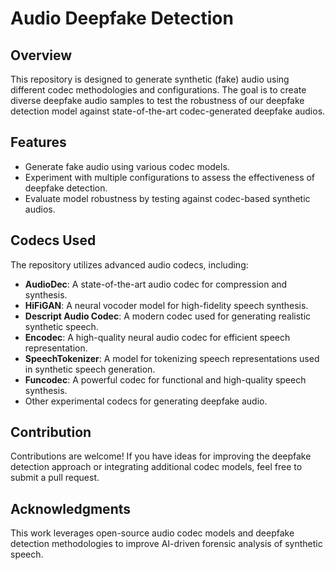 # Audio Deepfake Detection

## Overview
This repository is designed to generate synthetic (fake) audio using different codec methodologies and configurations. The goal is to create diverse deepfake audio samples to test the robustness of our deepfake detection model against state-of-the-art codec-generated deepfake audios.

## Features
- Generate fake audio using various codec models.
- Experiment with multiple configurations to assess the effectiveness of deepfake detection.
- Evaluate model robustness by testing against codec-based synthetic audios.

## Codecs Used
The repository utilizes advanced audio codecs, including:
- **AudioDec**: A state-of-the-art audio codec for compression and synthesis.
- **HiFiGAN**: A neural vocoder model for high-fidelity speech synthesis.
- **Descript Audio Codec**: A modern codec used for generating realistic synthetic speech.
- **Encodec**: A high-quality neural audio codec for efficient speech representation.
- **SpeechTokenizer**: A model for tokenizing speech representations used in synthetic speech generation.
- **Funcodec**: A powerful codec for functional and high-quality speech synthesis.
- Other experimental codecs for generating deepfake audio.


## Contribution
Contributions are welcome! If you have ideas for improving the deepfake detection approach or integrating additional codec models, feel free to submit a pull request.

## Acknowledgments
This work leverages open-source audio codec models and deepfake detection methodologies to improve AI-driven forensic analysis of synthetic speech.
